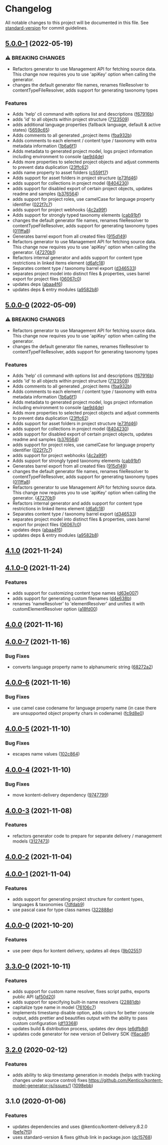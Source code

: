 # Changelog

All notable changes to this project will be documented in this file. See [standard-version](https://github.com/conventional-changelog/standard-version) for commit guidelines.

## [5.0.0-1](https://github.com/Kentico/kontent-model-generator-js/compare/v4.1.0...v5.0.0-1) (2022-05-19)


### ⚠ BREAKING CHANGES

* Refactors generator to use Management API for fetching source data. This change now requires you to use 'apiKey' option when calling the generator.
* changes the default generator file names, renames fileResolver to contentTypeFileResolver, adds support for generating taxonomy types

### Features

* Adds 'help' cli command with options list and descriptions ([f67916b](https://github.com/Kentico/kontent-model-generator-js/commit/f67916b33285cb581d4d5ad314d95a97558473d2))
* adds 'id' to all objects within project structure ([7123509](https://github.com/Kentico/kontent-model-generator-js/commit/712350942c6d0f3aee79d8825db2f609ed3122ab))
* adds additional language properties (fallback language, default & active states) ([5659c65](https://github.com/Kentico/kontent-model-generator-js/commit/5659c654d0f706da69856aa5ed44bd117ed1f4b8))
* Adds comments to all generated _project items ([fba932b](https://github.com/Kentico/kontent-model-generator-js/commit/fba932bc0b9e65245d87a56418b7f6712d0fc539))
* Adds comments to each element / content type / taxonomy with extra metadata information ([1b6a6f1](https://github.com/Kentico/kontent-model-generator-js/commit/1b6a6f1905723a8b15cd7869b5434fcbe25c81ba))
* Adds metadata to generated project model, logs project information including environment to console ([ae9d4de](https://github.com/Kentico/kontent-model-generator-js/commit/ae9d4de07d238a7727b020ccee50c7ae43e80340))
* Adds more properties to selected project objects and adjust comments to prevent data duplication ([23ffc62](https://github.com/Kentico/kontent-model-generator-js/commit/23ffc62b270cc75fc658ee1dc12688b5984bc0e2))
* adds name property to asset folders ([c559f17](https://github.com/Kentico/kontent-model-generator-js/commit/c559f17008a06c5ec86df32112d2e0004e0c0f9d))
* Adds support for asset folders in project structure ([e73fd46](https://github.com/Kentico/kontent-model-generator-js/commit/e73fd46f02b580121a5e2eb091eda9bf86166695))
* adds support for collections in project model ([8404230](https://github.com/Kentico/kontent-model-generator-js/commit/840423006508494acff786d02e1c59f439fd2fbd))
* adds support for disabled export of certain project objects, updates readme and samples ([b376564](https://github.com/Kentico/kontent-model-generator-js/commit/b37656433e9123a3479979dd91604820d16fb8b6))
* adds support for project roles, use camelCase for language property identifier ([022f7c7](https://github.com/Kentico/kontent-model-generator-js/commit/022f7c7e835ab10657b64a60c62608d28818ca93))
* adds support for project webhooks ([4c2a99f](https://github.com/Kentico/kontent-model-generator-js/commit/4c2a99fa57228e2902813db4c38a49c41bd7dca6))
* Adds support for strongly typed taxonomy elements ([cab91bf](https://github.com/Kentico/kontent-model-generator-js/commit/cab91bfaddfe645c7c55aff7dbcbb1f2b5cbbd32))
* changes the default generator file names, renames fileResolver to contentTypeFileResolver, adds support for generating taxonomy types ([011ffa8](https://github.com/Kentico/kontent-model-generator-js/commit/011ffa8d78efad60c94fa5175565d157a468a127))
* Generates barrel export from all created files ([915d149](https://github.com/Kentico/kontent-model-generator-js/commit/915d149f31ad7714aed450f5b57a8538e1c2e19c))
* Refactors generator to use Management API for fetching source data. This change now requires you to use 'apiKey' option when calling the generator. ([47270b1](https://github.com/Kentico/kontent-model-generator-js/commit/47270b17d4ab88a99f6679f0ed991539c9a10906))
* Refactors internal generator and adds support for content type restrictions in linked items element ([d6afc18](https://github.com/Kentico/kontent-model-generator-js/commit/d6afc1850faba2e8127ca7d94cdd052f33b3346f))
* Separates content type / taxonomy barrel export ([d346533](https://github.com/Kentico/kontent-model-generator-js/commit/d346533e126174b541f8ef37c6f9681f29358e3f))
* separates project model into distinct files & properties, uses barrel export for project files ([06067c0](https://github.com/Kentico/kontent-model-generator-js/commit/06067c0aa3fe44662999f05d3220d50746e3495b))
* updates deps ([abaa4f6](https://github.com/Kentico/kontent-model-generator-js/commit/abaa4f655c4b1a152a89c778c2ade9a3b26a464e))
* updates deps & entry modules ([a9582b8](https://github.com/Kentico/kontent-model-generator-js/commit/a9582b8b1c1a304e272cd37dc6d85e13c9fe833c))

## [5.0.0-0](https://github.com/Kentico/kontent-model-generator-js/compare/v4.1.0...v5.0.0-0) (2022-05-09)


### ⚠ BREAKING CHANGES

* Refactors generator to use Management API for fetching source data. This change now requires you to use 'apiKey' option when calling the generator.
* changes the default generator file names, renames fileResolver to contentTypeFileResolver, adds support for generating taxonomy types

### Features

* Adds 'help' cli command with options list and descriptions ([f67916b](https://github.com/Kentico/kontent-model-generator-js/commit/f67916b33285cb581d4d5ad314d95a97558473d2))
* adds 'id' to all objects within project structure ([7123509](https://github.com/Kentico/kontent-model-generator-js/commit/712350942c6d0f3aee79d8825db2f609ed3122ab))
* Adds comments to all generated _project items ([fba932b](https://github.com/Kentico/kontent-model-generator-js/commit/fba932bc0b9e65245d87a56418b7f6712d0fc539))
* Adds comments to each element / content type / taxonomy with extra metadata information ([1b6a6f1](https://github.com/Kentico/kontent-model-generator-js/commit/1b6a6f1905723a8b15cd7869b5434fcbe25c81ba))
* Adds metadata to generated project model, logs project information including environment to console ([ae9d4de](https://github.com/Kentico/kontent-model-generator-js/commit/ae9d4de07d238a7727b020ccee50c7ae43e80340))
* Adds more properties to selected project objects and adjust comments to prevent data duplication ([23ffc62](https://github.com/Kentico/kontent-model-generator-js/commit/23ffc62b270cc75fc658ee1dc12688b5984bc0e2))
* Adds support for asset folders in project structure ([e73fd46](https://github.com/Kentico/kontent-model-generator-js/commit/e73fd46f02b580121a5e2eb091eda9bf86166695))
* adds support for collections in project model ([8404230](https://github.com/Kentico/kontent-model-generator-js/commit/840423006508494acff786d02e1c59f439fd2fbd))
* adds support for disabled export of certain project objects, updates readme and samples ([b376564](https://github.com/Kentico/kontent-model-generator-js/commit/b37656433e9123a3479979dd91604820d16fb8b6))
* adds support for project roles, use camelCase for language property identifier ([022f7c7](https://github.com/Kentico/kontent-model-generator-js/commit/022f7c7e835ab10657b64a60c62608d28818ca93))
* adds support for project webhooks ([4c2a99f](https://github.com/Kentico/kontent-model-generator-js/commit/4c2a99fa57228e2902813db4c38a49c41bd7dca6))
* Adds support for strongly typed taxonomy elements ([cab91bf](https://github.com/Kentico/kontent-model-generator-js/commit/cab91bfaddfe645c7c55aff7dbcbb1f2b5cbbd32))
* Generates barrel export from all created files ([915d149](https://github.com/Kentico/kontent-model-generator-js/commit/915d149f31ad7714aed450f5b57a8538e1c2e19c))
* changes the default generator file names, renames fileResolver to contentTypeFileResolver, adds support for generating taxonomy types ([011ffa8](https://github.com/Kentico/kontent-model-generator-js/commit/011ffa8d78efad60c94fa5175565d157a468a127))
* Refactors generator to use Management API for fetching source data. This change now requires you to use 'apiKey' option when calling the generator. ([47270b1](https://github.com/Kentico/kontent-model-generator-js/commit/47270b17d4ab88a99f6679f0ed991539c9a10906))
* Refactors internal generator and adds support for content type restrictions in linked items element ([d6afc18](https://github.com/Kentico/kontent-model-generator-js/commit/d6afc1850faba2e8127ca7d94cdd052f33b3346f))
* Separates content type / taxonomy barrel export ([d346533](https://github.com/Kentico/kontent-model-generator-js/commit/d346533e126174b541f8ef37c6f9681f29358e3f))
* separates project model into distinct files & properties, uses barrel export for project files ([06067c0](https://github.com/Kentico/kontent-model-generator-js/commit/06067c0aa3fe44662999f05d3220d50746e3495b))
* updates deps ([abaa4f6](https://github.com/Kentico/kontent-model-generator-js/commit/abaa4f655c4b1a152a89c778c2ade9a3b26a464e))
* updates deps & entry modules ([a9582b8](https://github.com/Kentico/kontent-model-generator-js/commit/a9582b8b1c1a304e272cd37dc6d85e13c9fe833c))

## [4.1.0](https://github.com/Kentico/kontent-model-generator-js/compare/v4.1.0-0...v4.1.0) (2021-11-24)

## [4.1.0-0](https://github.com/Kentico/kontent-model-generator-js/compare/v4.0.0...v4.1.0-0) (2021-11-24)


### Features

* adds support for customizing content type names ([d63e007](https://github.com/Kentico/kontent-model-generator-js/commit/d63e00786eee94bde7fbdeede5c9e19250ee19b4))
* adds support for generating custom filenames ([d4e638b](https://github.com/Kentico/kontent-model-generator-js/commit/d4e638bad4d7cc28eb23f62c59bc00ea545aae51))
* renames 'nameResolver' to 'elementResolver' and unifies it with customElementResolver option ([a18fd00](https://github.com/Kentico/kontent-model-generator-js/commit/a18fd003e9507b487135d27ef6dcb5a748907b26))

## [4.0.0](https://github.com/Kentico/kontent-model-generator-js/compare/v4.0.0-7...v4.0.0) (2021-11-16)

## [4.0.0-7](https://github.com/Kentico/kontent-model-generator-js/compare/v4.0.0-6...v4.0.0-7) (2021-11-16)


### Bug Fixes

* converts language property name to alphanumeric string ([68272a2](https://github.com/Kentico/kontent-model-generator-js/commit/68272a2d7002204e1e43c1c50960e4c4f0b5ce73))

## [4.0.0-6](https://github.com/Kentico/kontent-model-generator-js/compare/v4.0.0-5...v4.0.0-6) (2021-11-16)


### Bug Fixes

* use camel case codename for language property name (in case there are unsupported object property chars in codename) ([fc9d8e0](https://github.com/Kentico/kontent-model-generator-js/commit/fc9d8e0b5a68c5845e9d26b3d11d63f657c6d647))

## [4.0.0-5](https://github.com/Kentico/kontent-model-generator-js/compare/v4.0.0-4...v4.0.0-5) (2021-11-10)


### Bug Fixes

* escapes name values ([102c864](https://github.com/Kentico/kontent-model-generator-js/commit/102c864efc031f1ea21ac2bebbd8bdf9e640759d))

## [4.0.0-4](https://github.com/Kentico/kontent-model-generator-js/compare/v4.0.0-3...v4.0.0-4) (2021-11-10)


### Bug Fixes

* move kontent-delivery dependency ([9747799](https://github.com/Kentico/kontent-model-generator-js/commit/9747799f83062781bc57130399cd5ecc0e5bbdc4))

## [4.0.0-3](https://github.com/Kentico/kontent-model-generator-js/compare/v4.0.0-2...v4.0.0-3) (2021-11-08)


### Features

* refactors generator code to prepare for separate delivery / management models ([3127473](https://github.com/Kentico/kontent-model-generator-js/commit/31274730278e67e65a94ca7f510e52401e8ee3da))

## [4.0.0-2](https://github.com/Kentico/kontent-model-generator-js/compare/v4.0.0-1...v4.0.0-2) (2021-11-04)

## [4.0.0-1](https://github.com/Kentico/kontent-model-generator-js/compare/v4.0.0-0...v4.0.0-1) (2021-11-04)


### Features

* adds support for generating project structure for content types, languages & taxonomies ([7dfdab9](https://github.com/Kentico/kontent-model-generator-js/commit/7dfdab9fecd171e6f57a4b1f22b6fc9075a60908))
* use pascal case for type class names ([322888e](https://github.com/Kentico/kontent-model-generator-js/commit/322888e6290fcfcc5f710d9e6000ffe69dac6a93))

## [4.0.0-0](https://github.com/Kentico/kontent-model-generator-js/compare/v3.3.0-0...v4.0.0-0) (2021-10-20)


### Features

* use peer deps for kontent delivery, updates all deps ([9b02551](https://github.com/Kentico/kontent-model-generator-js/commit/9b0255126ebd69594c74cfb9dc5a0c047f4871ef))

## [3.3.0-0](https://github.com/Kentico/kontent-model-generator-js/compare/v3.2.0...v3.3.0-0) (2021-10-11)


### Features

* adds support for custom name resolver, fixes script paths, exports public API ([af50d20](https://github.com/Kentico/kontent-model-generator-js/commit/af50d20726303986742171f1f24d446f1d9e94cc))
* adds support for specifying built-in name resolvers ([22881db](https://github.com/Kentico/kontent-model-generator-js/commit/22881db74bb3e5094baf27892fd2b6052952b3d4))
* capitalize type name in model ([76106c7](https://github.com/Kentico/kontent-model-generator-js/commit/76106c7a7eb3bbf937e7a2ec9b05ac13ae28d3ba))
* implements timestamp disable option, adds colors for better console output, adds prettier and beautifies output with the ability to pass custom configuration ([df13368](https://github.com/Kentico/kontent-model-generator-js/commit/df133689a6ae1875647e15342587aec56e0c28fa))
* updates build & distribution process, updates dev deps ([e6dfb8d](https://github.com/Kentico/kontent-model-generator-js/commit/e6dfb8de437e6ea11625e1a573b86775782bc1ec))
* updates code generator for new version of Delivery SDK ([f6aca8f](https://github.com/Kentico/kontent-model-generator-js/commit/f6aca8f0305dcc23367d24b1b224492c47f3fd5c))

## [3.2.0](https://github.com/Kentico/kontent-model-generator-js/compare/v3.1.0...v3.2.0) (2020-02-12)


### Features

* adds ability to skip timestamp generation in models (helps with tracking changes under source control) fixes https://github.com/Kentico/kontent-model-generator-js/issues/1 ([1098ebb](https://github.com/Kentico/kontent-model-generator-js/commit/1098ebb1ebf63240b46d0cca35b107b58c562667))

## 3.1.0 (2020-01-06)


### Features

* updates dependencies and uses @kentico/kontent-delivery:8.2.0 ([befe7f0](https://github.com/Kentico/kontent-model-generator-js/commit/befe7f06c10f41eabbeb8eaeb01c7245c630dfbd))
* uses standard-version & fixes github link in package.json ([dc15768](https://github.com/Kentico/kontent-model-generator-js/commit/dc15768ee9fbbfbcb1733e7bad9ff41affd95f3b))
